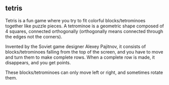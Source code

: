 ## tetris

Tetris is a fun game where you try to fit colorful blocks/tetrominoes together like puzzle pieces.
A tetrominoe is a geometric shape composed of 4 squares, connected orthogonally (orthogonally means connected through the edges not the corners).

Invented by the Soviet game designer Alexey Pajitnov, it consists of blocks/tetrominoes falling from the top
of the screen, and you have to move and turn them to make complete rows.
When a complete row is made, it disappears, and you get points.

These blocks/tetrominoes can only move left or right, and sometimes rotate them.

